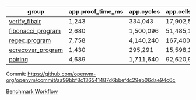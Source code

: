 | group | app.proof_time_ms | app.cycles | app.cells_used | leaf.proof_time_ms | leaf.cycles | leaf.cells_used |
| -- | -- | -- | -- | -- | -- | -- |
| [verify_fibair](https://github.com/openvm-org/openvm/blob/benchmark-results/benchmarks/verify_fibair-aa99bbf8c136541487d6bbefdc29eb06dae94c6c.md) | 1,243 |  334,043 |  17,902,588 |- | - | - |
| [fibonacci_program](https://github.com/openvm-org/openvm/blob/benchmark-results/benchmarks/fibonacci-aa99bbf8c136541487d6bbefdc29eb06dae94c6c.md) | 2,680 |  1,500,096 |  51,485,167 | 3,878 |  1,262,976 |  70,216,538 |
| [regex_program](https://github.com/openvm-org/openvm/blob/benchmark-results/benchmarks/regex-aa99bbf8c136541487d6bbefdc29eb06dae94c6c.md) | 7,758 |  4,140,240 |  167,400,358 | 15,005 |  3,981,588 |  304,467,484 |
| [ecrecover_program](https://github.com/openvm-org/openvm/blob/benchmark-results/benchmarks/ecrecover-aa99bbf8c136541487d6bbefdc29eb06dae94c6c.md) | 1,430 |  295,291 |  15,598,160 | 13,071 |  2,990,678 |  244,743,312 |
| [pairing](https://github.com/openvm-org/openvm/blob/benchmark-results/benchmarks/pairing-aa99bbf8c136541487d6bbefdc29eb06dae94c6c.md) | 4,689 |  1,711,640 |  92,620,923 | 14,067 |  3,305,802 |  275,728,528 |


Commit: https://github.com/openvm-org/openvm/commit/aa99bbf8c136541487d6bbefdc29eb06dae94c6c

[Benchmark Workflow](https://github.com/openvm-org/openvm/actions/runs/13963235464)
